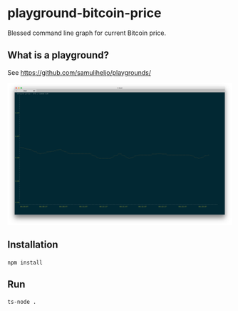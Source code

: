 # playground-bitcoin-price

Blessed command line graph for current Bitcoin price.

## What is a playground?

See https://github.com/samuliheljo/playgrounds/

![](screenshot.png)

## Installation

`npm install`

## Run

`ts-node .`
